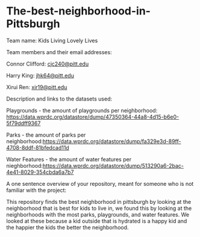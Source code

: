 # The-best-neighborhood-in-Pittsburgh

Team name: Kids Living Lovely Lives

Team members and their email addresses: 

Connor Clifford: cjc240@pitt.edu

Harry King: jhk64@pitt.edu

Xirui Ren: xir19@pitt.edu


Description and links to the datasets used:

Playgrounds - the amount of playgrounds per neighborhood: https://data.wprdc.org/datastore/dump/47350364-44a8-4d15-b6e0-5f79ddff9367 

Parks - the amount of parks per neighborhood:https://data.wprdc.org/datastore/dump/fa329e3d-89ff-4708-8ddf-81bfedcad11d

Water Features - the amount of water features per nieghborhood:https://data.wprdc.org/datastore/dump/513290a6-2bac-4e41-8029-354cbda6a7b7



A one sentence overview of your repository, meant for someone who is not familiar with the project:

This repository finds the best neighborhood in pittsburgh by looking at the neighborhood that is best for kids to live in, we found this by looking at the neighborhoods with the most parks, playgrounds, and water features. We looked at these because a kid outside that is hydrated is a happy kid and the happier the kids the better the neighborhood. 
